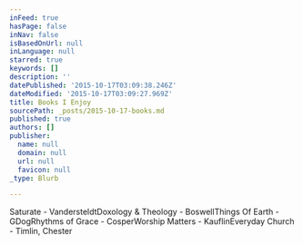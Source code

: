 ```yaml
---
inFeed: true
hasPage: false
inNav: false
isBasedOnUrl: null
inLanguage: null
starred: true
keywords: []
description: ''
datePublished: '2015-10-17T03:09:38.246Z'
dateModified: '2015-10-17T03:09:27.969Z'
title: Books I Enjoy
sourcePath: _posts/2015-10-17-books.md
published: true
authors: []
publisher:
  name: null
  domain: null
  url: null
  favicon: null
_type: Blurb

---
```

Saturate - VandersteldtDoxology & Theology - BoswellThings Of Earth - GDogRhythms of Grace - CosperWorship Matters - KauflinEveryday Church - Timlin, Chester
